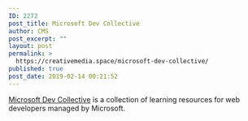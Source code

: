 ```yaml
---
ID: 2272
post_title: Microsoft Dev Collective
author: CMS
post_excerpt: ""
layout: post
permalink: >
  https://creativemedia.space/microsoft-dev-collective/
published: true
post_date: 2019-02-14 00:21:52
---
```

<a href="https://developer.microsoft.com/en-us/collective">Microsoft Dev Collective</a> is a collection of learning resources for web developers managed by Microsoft.
